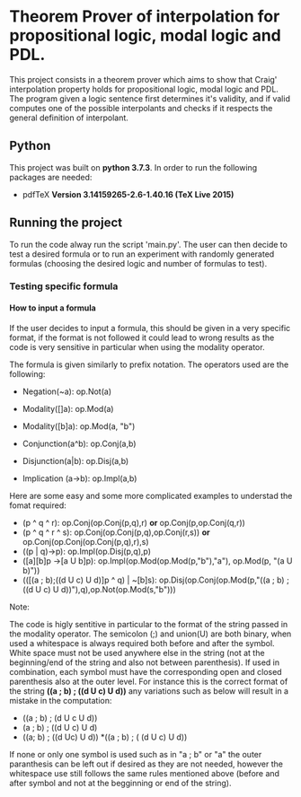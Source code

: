 # Theorem Prover of interpolation for propositional logic, modal logic and PDL.

This project consists in a theorem prover which aims to show that Craig' interpolation property holds for propositional logic, modal logic and PDL. The program given a logic sentence first determines it's validity, and if valid computes one of the possible interpolants and checks if it respects the general definition of interpolant.


## Python

This project was built on **python 3.7.3**. In order to run the following packages are needed:

* pdfTeX **Version 3.14159265-2.6-1.40.16 (TeX Live 2015)**

## Running the project

To run the code alway run the script 'main.py'. The user can then decide to test a desired formula or to run an experiment with randomly generated formulas (choosing the desired logic and number of formulas to test).

### Testing specific formula

#### How to input a formula

If the user decides to input a formula, this should be given in a very specific format, if the format is not followed it could lead to wrong results as the code is very sensitive in particular when using the modality operator.

The formula is given similarly to prefix notation. The operators used are the following:

* Negation(~a): op.Not(a)
* Modality([]a): op.Mod(a)
* Modality([b]a): op.Mod(a, "b")

* Conjunction(a^b): op.Conj(a,b)
* Disjunction(a|b): op.Disj(a,b)
* Implication (a->b): op.Impl(a,b)

Here are some easy and some more complicated examples to understad the fomat required:

* (p ^ q ^ r): op.Conj(op.Conj(p,q),r) **or** op.Conj(p,op.Conj(q,r))
* (p ^ q ^ r ^ s): op.Conj(op.Conj(p,q),op.Conj(r,s)) **or** op.Conj(op.Conj(op.Conj(p,q),r),s)
* ((p | q)->p): op.Impl(op.Disj(p,q),p)
* ([a][b]p ->[a U b]p): op.Impl(op.Mod(op.Mod(p,"b"),"a"), op.Mod(p, "(a U b)"))
* (([(a ; b);((d U c) U d)]p ^ q) | ~[b]s): op.Disj(op.Conj(op.Mod(p,"((a ; b) ; ((d U c) U d))"),q),op.Not(op.Mod(s,"b")))

Note:

The code is higly sentitive in particular to the format of the string passed in the modality operator. The semicolon (;) and union(U) are both binary, when used a whitespace is always required both before and after the symbol. White space must not be used anywhere else in the string (not at the beginning/end of the string and also not between parenthesis). If used in combination, each symbol must have the corresponding open and closed parenthesis also at the outer level. For instance this is the correct format of the string **((a ; b) ; ((d U c) U d))** any variations such as below will result in a mistake in the computation:

* ((a ; b) ; (d U c U d))
* (a ; b) ; ((d U c) U d)
* ((a; b) ; ((d Uc) U d))
*((a ; b) ; ( (d U c) U d))

If none or only one symbol is used such as in "a ; b" or "a" the outer paranthesis can be left out if desired as they are not needed, however the whitespace use still follows the same rules mentioned above (before and after symbol and not at the begginning or end of the string).




